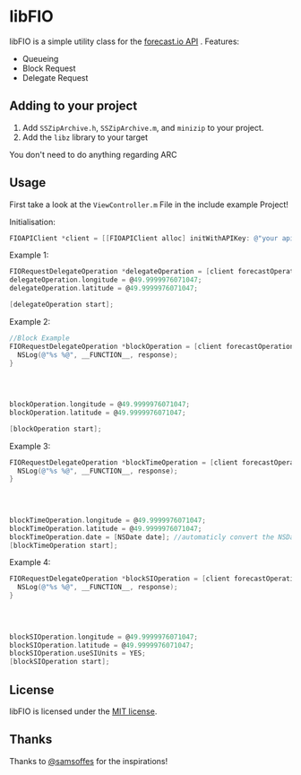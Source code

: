 # libFIO

libFIO is a simple utility class for the [forecast.io API](https://developer.darkskyapp.com) . Features:

* Queueing
* Block Request
* Delegate Request

## Adding to your project

1. Add `SSZipArchive.h`, `SSZipArchive.m`, and `minizip` to your project.
2. Add the `libz` library to your target

You don't need to do anything regarding ARC

## Usage

First take a look at the ```ViewController.m``` File in the include example Project!

Initialisation: 
``` objective-c
FIOAPIClient *client = [[FIOAPIClient alloc] initWithAPIKey: @"your api key" ];
```

Example 1:
``` objective-c
FIORequestDelegateOperation *delegateOperation = [client forecastOperationWithDelegate:self];
delegateOperation.longitude = @49.9999976071047;
delegateOperation.latitude = @49.9999976071047;

[delegateOperation start];
```

Example 2:
``` objective-c
//Block Example
FIORequestDelegateOperation *blockOperation = [client forecastOperationWithFinishedBlock:^(FIORequestBlockOperation *operation, id response){
  NSLog(@"%s %@", __FUNCTION__, response);
}
                                                                             failedBlock:^(FIORequestBlockOperation *operation, NSError *error){
                                                                               NSLog(@"%s %@", __FUNCTION__, error);
                                                                             }];

blockOperation.longitude = @49.9999976071047;
blockOperation.latitude = @49.9999976071047;

[blockOperation start];
```

Example 3:
``` objective-c
FIORequestDelegateOperation *blockTimeOperation = [client forecastOperationWithFinishedBlock:^(FIORequestBlockOperation *operation, id response){
  NSLog(@"%s %@", __FUNCTION__, response);
}
                                                                             failedBlock:^(FIORequestBlockOperation *operation, NSError *error){
                                                                               NSLog(@"%s %@", __FUNCTION__, error);
                                                                             }];

blockTimeOperation.longitude = @49.9999976071047;
blockTimeOperation.latitude = @49.9999976071047;
blockTimeOperation.date = [NSDate date]; //automaticly convert the NSDate to GMT
[blockTimeOperation start];
```

Example 4:
``` objective-c
FIORequestDelegateOperation *blockSIOperation = [client forecastOperationWithFinishedBlock:^(FIORequestBlockOperation *operation, id response){
  NSLog(@"%s %@", __FUNCTION__, response);
}
                                                                                 failedBlock:^(FIORequestBlockOperation *operation, NSError *error){
                                                                                   NSLog(@"%s %@", __FUNCTION__, error);
                                                                                 }];

blockSIOperation.longitude = @49.9999976071047;
blockSIOperation.latitude = @49.9999976071047;
blockSIOperation.useSIUnits = YES;
[blockSIOperation start];
```
## License

libFIO is licensed under the [MIT license](https://github.com/samsoffes/ssziparchive/raw/master/LICENSE).

## Thanks

Thanks to [@samsoffes](https://twitter.com/samsoffes) for the inspirations!